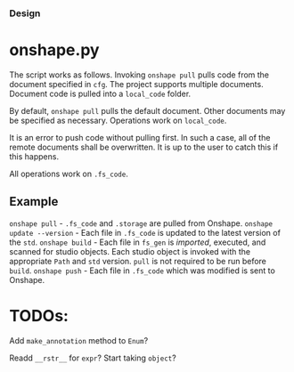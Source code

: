 ### Design
# onshape.py
The script works as follows.
Invoking `onshape pull` pulls code from the document specified in `cfg`.
The project supports multiple documents. Document code is pulled into a `local_code` folder.

By default, `onshape pull` pulls the default document. Other documents may be specified as necessary.
Operations work on `local_code`.

It is an error to push code without pulling first. In such a case, all of the remote documents shall be overwritten. It is up to the user to catch this if this happens.

All operations work on `.fs_code`.

## Example
`onshape pull` - `.fs_code` and `.storage` are pulled from Onshape.
`onshape update --version` - Each file in `.fs_code` is updated to the latest version of the `std`.
`onshape build` - Each file in `fs_gen` is *imported*, executed, and scanned for studio objects. Each studio object is invoked with the appropriate `Path` and `std` version.
    `pull` is not required to be run before `build`.
`onshape push` - Each file in `.fs_code` which was modified is sent to Onshape.



# TODOs:
Add `make_annotation` method to `Enum`?

Readd `__rstr__` for `expr`? Start taking `object`?

